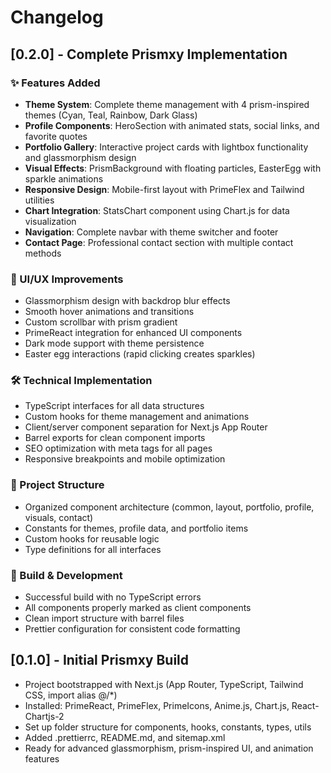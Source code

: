 # Changelog

## [0.2.0] - Complete Prismxy Implementation

### ✨ Features Added

- **Theme System**: Complete theme management with 4 prism-inspired themes (Cyan, Teal, Rainbow, Dark Glass)
- **Profile Components**: HeroSection with animated stats, social links, and favorite quotes
- **Portfolio Gallery**: Interactive project cards with lightbox functionality and glassmorphism design
- **Visual Effects**: PrismBackground with floating particles, EasterEgg with sparkle animations
- **Responsive Design**: Mobile-first layout with PrimeFlex and Tailwind utilities
- **Chart Integration**: StatsChart component using Chart.js for data visualization
- **Navigation**: Complete navbar with theme switcher and footer
- **Contact Page**: Professional contact section with multiple contact methods

### 🎨 UI/UX Improvements

- Glassmorphism design with backdrop blur effects
- Smooth hover animations and transitions
- Custom scrollbar with prism gradient
- PrimeReact integration for enhanced UI components
- Dark mode support with theme persistence
- Easter egg interactions (rapid clicking creates sparkles)

### 🛠 Technical Implementation

- TypeScript interfaces for all data structures
- Custom hooks for theme management and animations
- Client/server component separation for Next.js App Router
- Barrel exports for clean component imports
- SEO optimization with meta tags for all pages
- Responsive breakpoints and mobile optimization

### 📁 Project Structure

- Organized component architecture (common, layout, portfolio, profile, visuals, contact)
- Constants for themes, profile data, and portfolio items
- Custom hooks for reusable logic
- Type definitions for all interfaces

### 🔧 Build & Development

- Successful build with no TypeScript errors
- All components properly marked as client components
- Clean import structure with barrel files
- Prettier configuration for consistent code formatting

## [0.1.0] - Initial Prismxy Build

- Project bootstrapped with Next.js (App Router, TypeScript, Tailwind CSS, import alias @/\*)
- Installed: PrimeReact, PrimeFlex, PrimeIcons, Anime.js, Chart.js, React-Chartjs-2
- Set up folder structure for components, hooks, constants, types, utils
- Added .prettierrc, README.md, and sitemap.xml
- Ready for advanced glassmorphism, prism-inspired UI, and animation features
